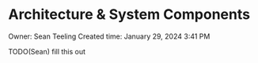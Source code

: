 # Architecture & System Components

Owner: Sean Teeling
Created time: January 29, 2024 3:41 PM

TODO(Sean) fill this out